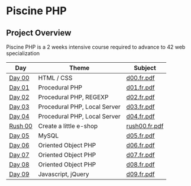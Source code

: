 # Piscine PHP

## Project Overview
Piscine PHP is a 2 weeks intensive course required to advance to 42 web specialization

| Day | Theme | Subject | 
| --- | ----- | ---- |
| [Day 00](d00) | HTML / CSS | [d00.fr.pdf](d00/subject/d00.fr.pdf) |
| [Day 01](d01) | Procedural PHP | [d01.fr.pdf](d01/subject/d01.fr.pdf) |
| [Day 02](d02) | Procedural PHP, REGEXP | [d02.fr.pdf](d02/subject/d02.fr.pdf) |
| [Day 03](d03) | Procedural PHP, Local Server | [d03.fr.pdf](d03/subject/d03.fr.pdf) |
| [Day 04](d04) | Procedural PHP, Local Server | [d04.fr.pdf](d04/subject/d04.fr.pdf) |
| [Rush 00](rush00) | Create a little e-shop | [rush00.fr.pdf](rush00/subject/rush00.fr.pdf) |
| [Day 05](d05) | MySQL | [d05.fr.pdf](d05/subject/d05.fr.pdf) |
| [Day 06](d06) | Oriented Object PHP | [d06.fr.pdf](d06/subject/d06.fr.pdf) |
| [Day 07](d07) | Oriented Object PHP | [d07.fr.pdf](d07/subject/d07.fr.pdf) |
| [Day 08](d08) | Oriented Object PHP | [d08.fr.pdf](d08/subject/d08.fr.pdf) |
| [Day 09](d09) | Javascript, jQuery | [d09.fr.pdf](d09/subject/d09.fr.pdf) |
